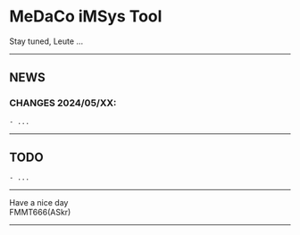 MeDaCo iMSys Tool
=================

Stay tuned, Leute ...


---
## NEWS

### CHANGES 2024/05/XX:
    - ...

---
## TODO
    - ...


---
Have a nice day  
FMMT666(ASkr)


---
[1]: https://medaco.westnetz.de/login

